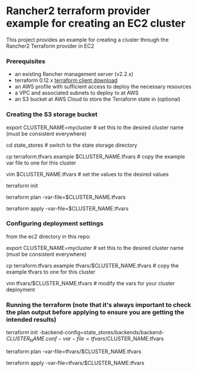 # Rancher2 terraform provider example for creating an EC2 cluster

This project provides an example for creating a cluster through the Rancher2 Terraform provider in EC2

### Prerequisites

- an existing Rancher management server (v2.2.x)
- terraform 0.12.x [terraform client download](https://www.terraform.io/downloads.html)
- an AWS profile with sufficient access to deploy the necessary resources
- a VPC and associated subnets to deploy to at AWS
- an S3 bucket at AWS Cloud to store the Terraform state in (optional)

### Creating the S3 storage bucket

export CLUSTER_NAME=mycluster # set this to the desired cluster name (must be consistent everywhere)

cd state_stores # switch to the state storage directory

cp terraform.tfvars.example $CLUSTER_NAME.tfvars  # copy the example var file to one for this cluster

vim $CLUSTER_NAME.tfvars # set the values to the desired values

terraform init

terraform plan -var-file=$CLUSTER_NAME.tfvars

terraform apply -var-file=$CLUSTER_NAME.tfvars

### Configuring deployment settings

from the ec2 directory in this repo:

export CLUSTER_NAME=mycluster # set this to the desired cluster name (must be consistent everywhere)

cp terraform.tfvars.example tfvars/$CLUSTER_NAME.tfvars # copy the example tfvars to one for this cluster

vim tfvars/$CLUSTER_NAME.tfvars # modify the vars for your cluster deployment

### Running the terraform (note that it's always important to check the plan output before applying to ensure you are getting the intended results)

terraform init -backend-config=state_stores/backends/backend-$CLUSTER_NAME.conf -var-file=tfvars/$CLUSTER_NAME.tfvars

terraform plan -var-file=tfvars/$CLUSTER_NAME.tfvars

terraform apply -var-file=tfvars/$CLUSTER_NAME.tfvars


